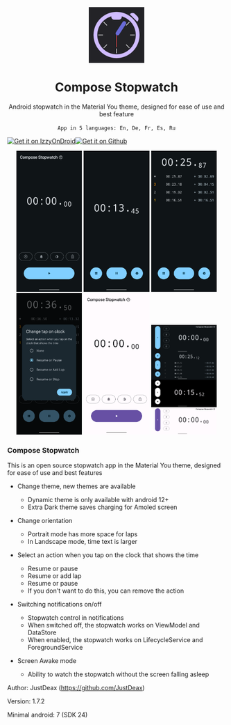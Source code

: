 <!--suppress ALL -->
<div align="center">
    <img src="./app/src/main/ic_launcher-playstore.png" width="128" height="128" style="display: block; margin: 0 auto"/>
    <h1>Compose Stopwatch</h1>
    <p>Android stopwatch in the Material You theme, designed for ease of use and best feature</p>
    <p><code>App in 5 languages: En, De, Fr, Es, Ru</code></p>
</div>

<div align="center">
    <div style="display: flex; flex-direction: row;">
        <a href='https://apt.izzysoft.de/fdroid/index/apk/com.justdeax.composeStopwatch'><img alt='Get it on IzzyOnDroid' src='https://gitlab.com/IzzyOnDroid/repo/-/raw/master/assets/IzzyOnDroid.png' style="width:200px"></a>
        <a href='https://github.com/JustDeax/ComposeStopwatch/releases/download/1.7.2/compose-stopwatch.apk'><img alt='Get it on Github' src='https://i.ibb.co.com/16WW8Rm/get-it-on-github.png' style="width:200px"></a>
    </div>
</div>

<p align="center">
  <img src="./metadata/en-US/images/phoneScreenshots/1.png" width="30%" />
  <img src="./metadata/en-US/images/phoneScreenshots/2.png" width="30%" />
  <img src="./metadata/en-US/images/phoneScreenshots/3.png" width="30%" />

  <img src="./metadata/en-US/images/phoneScreenshots/4.png" width="30%" />
  <img src="./metadata/en-US/images/phoneScreenshots/5.png" width="30%" />
  <img src="./metadata/en-US/images/phoneScreenshots/6.png" width="30%" />
</p>

### Compose Stopwatch
This is an open source stopwatch app in the Material You theme, designed for ease of use and best features

- Change theme, new themes are available
    - Dynamic theme is only available with android 12+
    - Extra Dark theme saves charging for Amoled screen

- Change orientation
    - Portrait mode has more space for laps
    - In Landscape mode, time text is larger

- Select an action when you tap on the clock that shows the time
    - Resume or pause
    - Resume or add lap
    - Resume or pause
    - If you don't want to do this, you can remove the action

- Switching notifications on/off
    - Stopwatch control in notifications
    - When switched off, the stopwatch works on ViewModel and DataStore
    - When enabled, the stopwatch works on LifecycleService and ForegroundService

- Screen Awake mode
     - Ability to watch the stopwatch without the screen falling asleep

Author: JustDeax (https://github.com/JustDeax)

Version: 1.7.2

Minimal android: 7 (SDK 24)
